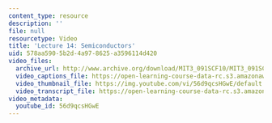 ```yaml
---
content_type: resource
description: ''
file: null
resourcetype: Video
title: 'Lecture 14: Semiconductors'
uid: 578aa590-5b2d-4a97-8625-a3596114d420
video_files:
  archive_url: http://www.archive.org/download/MIT3_091SCF10/MIT3_091SCF10lec14_300k.mp4
  video_captions_file: https://open-learning-course-data-rc.s3.amazonaws.com/3-091sc-introduction-to-solid-state-chemistry-fall-2010/4015cbdcb4b85becaeea13d6eb6e84ec_56d9qcsHGwE.vtt
  video_thumbnail_file: https://img.youtube.com/vi/56d9qcsHGwE/default.jpg
  video_transcript_file: https://open-learning-course-data-rc.s3.amazonaws.com/3-091sc-introduction-to-solid-state-chemistry-fall-2010/105e3482f093cfb157c5c3b721a77a30_56d9qcsHGwE.pdf
video_metadata:
  youtube_id: 56d9qcsHGwE
---
```


